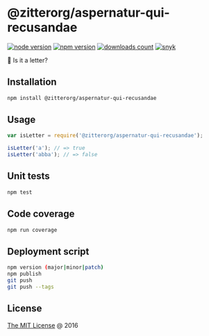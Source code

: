 # @zitterorg/aspernatur-qui-recusandae

[![node version](https://img.shields.io/node/v/@zitterorg/aspernatur-qui-recusandae.svg)](https://www.npmjs.com/package/@zitterorg/aspernatur-qui-recusandae)
[![npm version](https://badge.fury.io/js/@zitterorg/aspernatur-qui-recusandae.svg)](https://badge.fury.io/js/@zitterorg/aspernatur-qui-recusandae)
[![downloads count](https://img.shields.io/npm/dt/@zitterorg/aspernatur-qui-recusandae.svg)](https://www.npmjs.com/package/@zitterorg/aspernatur-qui-recusandae)
[![snyk](https://snyk.io/test/github/piecioshka/@zitterorg/aspernatur-qui-recusandae/badge.svg?targetFile=package.json)](https://snyk.io/test/github/piecioshka/@zitterorg/aspernatur-qui-recusandae?targetFile=package.json)

:hammer: Is it a letter?

## Installation

```bash
npm install @zitterorg/aspernatur-qui-recusandae
```

## Usage

```javascript
var isLetter = require('@zitterorg/aspernatur-qui-recusandae');

isLetter('a'); // => true
isLetter('abba'); // => false
```

## Unit tests

```bash
npm test
```

## Code coverage

```bash
npm run coverage
```

## Deployment script

```bash
npm version (major|minor|patch)
npm publish
git push
git push --tags
```

## License

[The MIT License](https://piecioshka.mit-license.org) @ 2016
